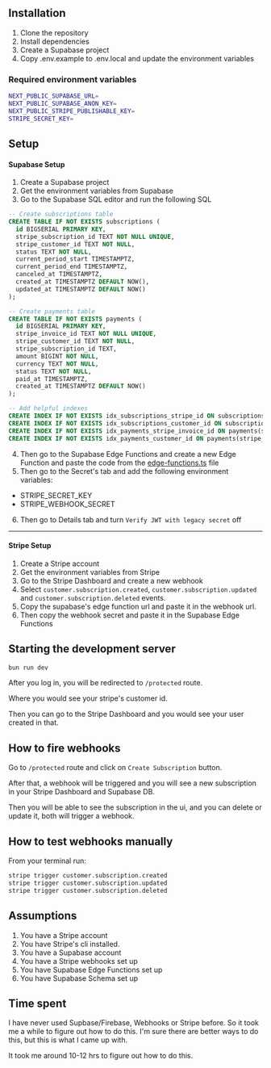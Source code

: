 ## Installation

1. Clone the repository
2. Install dependencies
3. Create a Supabase project
4. Copy .env.example to .env.local and update the environment variables

### Required environment variables

```bash
NEXT_PUBLIC_SUPABASE_URL=
NEXT_PUBLIC_SUPABASE_ANON_KEY=
NEXT_PUBLIC_STRIPE_PUBLISHABLE_KEY=
STRIPE_SECRET_KEY=
```

## Setup

#### Supabase Setup

1. Create a Supabase project
2. Get the environment variables from Supabase
3. Go to the Supabase SQL editor and run the following SQL

```sql
-- Create subscriptions table
CREATE TABLE IF NOT EXISTS subscriptions (
  id BIGSERIAL PRIMARY KEY,
  stripe_subscription_id TEXT NOT NULL UNIQUE,
  stripe_customer_id TEXT NOT NULL,
  status TEXT NOT NULL,
  current_period_start TIMESTAMPTZ,
  current_period_end TIMESTAMPTZ,
  canceled_at TIMESTAMPTZ,
  created_at TIMESTAMPTZ DEFAULT NOW(),
  updated_at TIMESTAMPTZ DEFAULT NOW()
);

-- Create payments table
CREATE TABLE IF NOT EXISTS payments (
  id BIGSERIAL PRIMARY KEY,
  stripe_invoice_id TEXT NOT NULL UNIQUE,
  stripe_customer_id TEXT NOT NULL,
  stripe_subscription_id TEXT,
  amount BIGINT NOT NULL,
  currency TEXT NOT NULL,
  status TEXT NOT NULL,
  paid_at TIMESTAMPTZ,
  created_at TIMESTAMPTZ DEFAULT NOW()
);

-- Add helpful indexes
CREATE INDEX IF NOT EXISTS idx_subscriptions_stripe_id ON subscriptions(stripe_subscription_id);
CREATE INDEX IF NOT EXISTS idx_subscriptions_customer_id ON subscriptions(stripe_customer_id);
CREATE INDEX IF NOT EXISTS idx_payments_stripe_invoice_id ON payments(stripe_invoice_id);
CREATE INDEX IF NOT EXISTS idx_payments_customer_id ON payments(stripe_customer_id);
```

4. Then go to the Supabase Edge Functions and create a new Edge Function and paste the code from the [edge-functions.ts](edge-functions.ts) file
5. Then go to the Secret's tab and add the following environment variables:

- STRIPE_SECRET_KEY
- STRIPE_WEBHOOK_SECRET

6. Then go to Details tab and turn `Verify JWT with legacy secret` off

---

#### Stripe Setup

1. Create a Stripe account
2. Get the environment variables from Stripe
3. Go to the Stripe Dashboard and create a new webhook
4. Select `customer.subscription.created`, `customer.subscription.updated` and `customer.subscription.deleted` events.
5. Copy the supabase's edge function url and paste it in the webhook url.
6. Then copy the webhook secret and paste it in the Supabase Edge Functions

## Starting the development server

```bash
bun run dev
```

After you log in, you will be redirected to `/protected` route.

Where you would see your stripe's customer id.

Then you can go to the Stripe Dashboard and you would see your user created in that.

## How to fire webhooks

Go to `/protected` route and click on `Create Subscription` button.

After that, a webhook will be triggered and you will see a new subscription in your Stripe Dashboard and Supabase DB.

Then you will be able to see the subscription in the ui, and you can delete or update it, both will trigger a webhook.

## How to test webhooks manually

From your terminal run:

```bash
stripe trigger customer.subscription.created
stripe trigger customer.subscription.updated
stripe trigger customer.subscription.deleted
```

## Assumptions

1. You have a Stripe account
2. You have Stripe's cli installed.
3. You have a Supabase account
4. You have a Stripe webhooks set up
5. You have Supabase Edge Functions set up
6. You have Supabase Schema set up

## Time spent

I have never used Supbase/Firebase, Webhooks or Stripe before. So it took me a while to figure out how to do this. I'm sure there are better ways to do this, but this is what I came up with.

It took me around 10-12 hrs to figure out how to do this.
